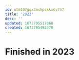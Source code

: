```yaml
---
id: utm107gqx2mshpskkx6v7h7
title: '2023'
desc: ''
updated: 1672795517868
created: 1672795492470
---
```

# Finished in 2023
